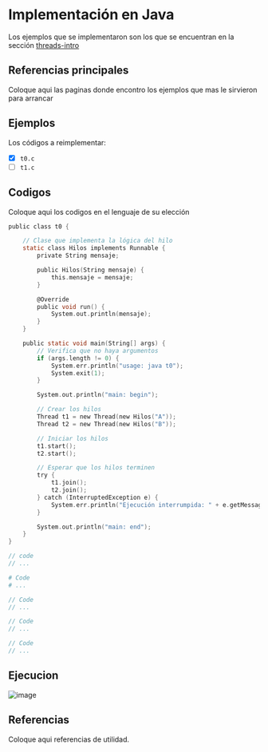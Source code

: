# Implementación en Java

Los ejemplos que se implementaron son los que se encuentran en la sección [threads-intro](../../threads-intro/)

## Referencias principales

Coloque aqui las paginas donde encontro los ejemplos que mas le sirvieron para arrancar

## Ejemplos

Los códigos a reimplementar:
- [x] `t0.c`
- [ ] `t1.c`

## Codigos

Coloque aqui los codigos en el lenguaje de su elección

```c
public class t0 {

    // Clase que implementa la lógica del hilo
    static class Hilos implements Runnable {
        private String mensaje;

        public Hilos(String mensaje) {
            this.mensaje = mensaje;
        }

        @Override
        public void run() {
            System.out.println(mensaje);
        }
    }

    public static void main(String[] args) {
        // Verifica que no haya argumentos
        if (args.length != 0) {
            System.err.println("usage: java t0");
            System.exit(1);
        }

        System.out.println("main: begin");

        // Crear los hilos
        Thread t1 = new Thread(new Hilos("A"));
        Thread t2 = new Thread(new Hilos("B"));

        // Iniciar los hilos
        t1.start();
        t2.start();

        // Esperar que los hilos terminen
        try {
            t1.join();
            t2.join();
        } catch (InterruptedException e) {
            System.err.println("Ejecución interrumpida: " + e.getMessage());
        }

        System.out.println("main: end");
    }
}


```

```cpp
// code
// ...
```


```python
# Code
# ...
```


```java
// Code
// ...
```


```go
// Code
// ...
```

```rust
// Code
// ...
```

## Ejecucion

![image](https://github.com/user-attachments/assets/3d7f7d04-e578-43fb-9444-b70d8b3e844e)


## Referencias

Coloque aqui referencias de utilidad.
